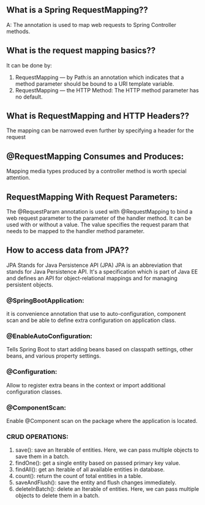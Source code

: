 ## What is a Spring RequestMapping??
A: The annotation is used to map web requests to Spring Controller methods.

## What is the request mapping basics??
It can be done by:
1. RequestMapping — by Path:is an annotation which indicates that a method parameter should be bound to a URI template variable. 
2. RequestMapping — the HTTP Method: The HTTP method parameter has no default.


## What is RequestMapping and HTTP Headers??
The mapping can be narrowed even further by specifying a header for the request

## @RequestMapping Consumes and Produces:
Mapping media types produced by a controller method is worth special attention.


## RequestMapping With Request Parameters:
The @RequestParam annotation is used with @RequestMapping to bind a web request parameter to the parameter of the handler method. It can be used with or without a value. The value specifies the request param that needs to be mapped to the handler method parameter.

## How to access data from JPA??
JPA Stands for Java Persistence API (JPA) JPA is an abbreviation that stands for Java Persistence API. It's a specification which is part of Java EE and defines an API for object-relational mappings and for managing persistent objects.


### @SpringBootApplication: 
it is convenience annotation that use to auto-configuration, component scan and be able to define extra configuration on application class.

### @EnableAutoConfiguration: 
Tells Spring Boot to start adding beans based on classpath settings, other beans, and various property settings.

### @Configuration: 
Allow to register extra beans in the context or import additional configuration classes.

### @ComponentScan:
Enable @Component scan on the package where the application is located.

### CRUD OPERATIONS:
1. save(): save an Iterable of entities. Here, we can pass multiple objects to save them in a batch.
2. findOne(): get a single entity based on passed primary key value.
3. findAll():  get an Iterable of all available entities in database.
4. count(): return the count of total entities in a table.
5. saveAndFlush(): save the entity and flush changes immediately.
6. deleteInBatch(): delete an Iterable of entities. Here, we can pass multiple objects to delete them in a batch.


